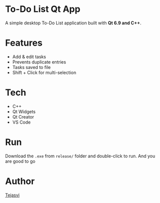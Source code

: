 # To-Do List Qt App

A simple desktop To-Do List application built with **Qt 6.9 and C++**.

# Features
- Add & edit tasks
- Prevents duplicate entries
- Tasks saved to file
- Shift + Click for multi-selection

# Tech
- C++
- Qt Widgets
- Qt Creator
- VS Code

# Run
Download the `.exe` from `release/` folder and double-click to run.
And you are good to go

# Author
[Tejasvi](https://github.com/Tejasvi1206)
